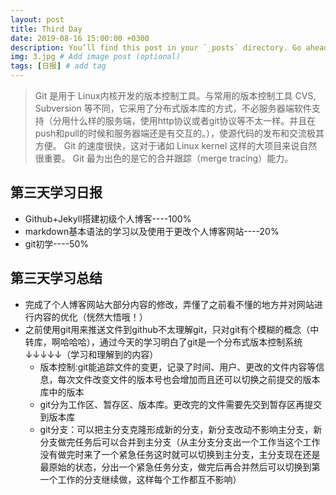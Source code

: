 ```yaml
---
layout: post
title: Third Day
date: 2019-08-16 15:00:00 +0300
description: You’ll find this post in your `_posts` directory. Go ahead and edit it and re-build the site to see your changes. # Add post description (optional)
img: 3.jpg # Add image post (optional)
tags: [日报] # add tag
---
```


>Git 是用于 Linux内核开发的版本控制工具。与常用的版本控制工具 CVS, Subversion 等不同，它采用了分布式版本库的方式，不必服务器端软件支持（分用什么样的服务端，使用http协议或者git协议等不太一样。并且在push和pull的时候和服务器端还是有交互的。），使源代码的发布和交流极其方便。 Git 的速度很快，这对于诸如 Linux kernel 这样的大项目来说自然很重要。 Git 最为出色的是它的合并跟踪（merge tracing）能力。

## 第三天学习日报

* Github+Jekyll搭建初级个人博客----100%
* markdown基本语法的学习以及使用于更改个人博客网站----20%
* git初学----50%

## 第三天学习总结

* 完成了个人博客网站大部分内容的修改，弄懂了之前看不懂的地方并对网站进行内容的优化（恍然大悟哦！）
* 之前使用git用来推送文件到github不太理解git，只对git有个模糊的概念（中转库，啊哈哈哈），通过今天的学习明白了git是一个分布式版本控制系统↓↓↓↓↓（学习和理解到的内容）
    * 版本控制:git能追踪文件的变更，记录了时间、用户、更改的文件内容等信息，每次文件改变文件的版本号也会增加而且还可以切换之前提交的版本库中的版本
    * git分为工作区、暂存区、版本库。更改完的文件需要先交到暂存区再提交到版本库
    * git分支：可以把主分支克隆形成新的分支，新分支改动不影响主分支，新分支做完任务后可以合并到主分支（从主分支分支出一个工作当这个工作没有做完时来了一个紧急任务这时就可以切换到主分支，主分支现在还是最原始的状态，分出一个紧急任务分支，做完后再合并然后可以切换到第一个工作的分支继续做，这样每个工作都互不影响）
